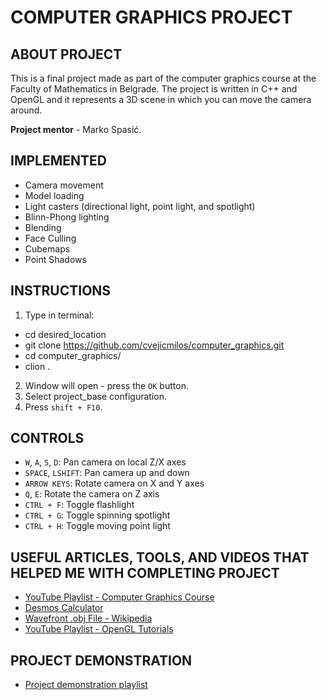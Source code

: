 # COMPUTER GRAPHICS PROJECT

## ABOUT PROJECT

This is a final project made as part of the computer graphics course at the Faculty of Mathematics in Belgrade.
The project is written in C++ and OpenGL and it represents a 3D scene in which you can move the camera around.

**Project mentor** - Marko Spasić.

## IMPLEMENTED

- Camera movement
- Model loading
- Light casters (directional light, point light, and spotlight)
- Blinn-Phong lighting
- Blending
- Face Culling
- Cubemaps
- Point Shadows

## INSTRUCTIONS

1. Type in terminal:
- cd desired_location
- git clone https://github.com/cvejicmilos/computer_graphics.git
- cd computer_graphics/
- clion .
2. Window will open - press the `OK` button.
3. Select project_base configuration.
4. Press `shift + F10`.

## CONTROLS

- `W`, `A`, `S`, `D`: Pan camera on local Z/X axes
- `SPACE`, `LSHIFT`: Pan camera up and down
- `ARROW KEYS`: Rotate camera on X and Y axes
- `Q`, `E`: Rotate the camera on Z axis
- `CTRL + F`: Toggle flashlight
- `CTRL + G`: Toggle spinning spotlight
- `CTRL + H`: Toggle moving point light

## USEFUL ARTICLES, TOOLS, AND VIDEOS THAT HELPED ME WITH COMPLETING PROJECT

- [YouTube Playlist - Computer Graphics Course](https://youtube.com/playlist?list=PLD-fbfqEboxyzhQpaa_5SoNwKIOXoY5uj&si=OzyLFeJFJ1C-qJHM)
- [Desmos Calculator](www.desmos.com/calculator)
- [Wavefront .obj File - Wikipedia](en.wikipedia.org/wiki/Wavefront_.obj_file)
- [YouTube Playlist - OpenGL Tutorials](https://youtube.com/playlist?list=PLlrATfBNZ98foTJPJ_Ev03o2oq3-GGOS2&si=7A3wBYxdreewIAA_)

## PROJECT DEMONSTRATION

- [Project demonstration playlist](https://youtube.com/playlist?list=PLm1D9DRhTG4lHr9JWaHwDCbuQV5WKKimn&si=V8_qE9oKUBLsyHWS)
